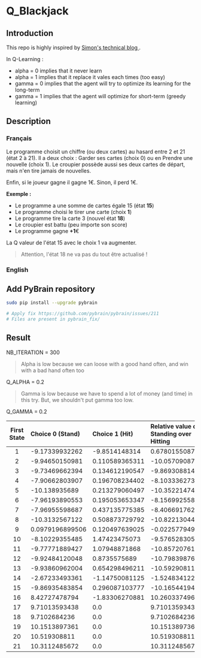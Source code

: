# Q_Blackjack

## Introduction

This repo is highly inspired by [Simon's technical blog ](http://simontechblog.blogspot.fr/2010/08/pybrain-reinforcement-learning-tutorial.html).

In Q-Learning :
  - alpha = 0 implies that it never learn
  - alpha = 1 implies that it replace it vales each times (too easy)
  - gamma = 0 implies that the agent will try to optimize its learning for the long-term
  - gamma = 1 implies that the agent will optimize for short-term (greedy learning)


## Description

### Français

Le programme choisit un chiffre (ou deux cartes) au hasard entre 2 et 21 (état 2 à 21).
Il a deux choix : Garder ses cartes (choix 0) ou en Prendre une nouvelle (choix 1).
Le croupier possède aussi ses deux cartes de départ, mais n'en tire jamais de nouvelles.

Enfin, si le joueur gagne il gagne 1€. Sinon, il perd 1€.

**Exemple :**

  - Le programme a une somme de cartes égale 15 (état **15**)
  - Le programme choisi le tirer une carte (choix **1**)
  - Le programme tire la carte 3 (nouvel état **18**)
  - Le croupier est battu (peu importe son score)
  - Le programme gagne **+1**€

La Q valeur de l'état 15 avec le choix 1 va augmenter.

> Attention, l'état 18 ne va pas du tout être actualisé ! 


### English

## Add PyBrain repository

```bash
sudo pip install --upgrade pybrain

# Apply fix https://github.com/pybrain/pybrain/issues/211
# Files are present in pybrain_fix/
```

## Result

NB_ITERATION = 300

> Alpha is low because we can loose with a good hand often, and win with a bad hand often too

Q_ALPHA = 0.2

> Gamma is low because we have to spend a lot of money (and time) in this try. But, we shouldn't put gamma too low.

Q_GAMMA = 0.2

|First State|Choice 0 (Stand)|Choice 1 (Hit)|Relative value of Standing over Hitting|
|:-------:|:-------|:-----|:-----|
| 1 | -9.17339932262 | -9.8514148314 | 0.678015508784 |
| 2 | -9.94650150981 | 0.110589365311 | -10.0570908751 |
| 3 | -9.73469662394 | 0.134612190547 | -9.86930881449 |
| 4 | -7.90662803907 | 0.196708234402 | -8.10333627348 |
| 5 | -10.138935689 | 0.213279060497 | -10.3522147495 |
| 6 | -7.96193890553 | 0.195053653347 | -8.15699255888 |
| 7 | -7.96955598687 | 0.437135775385 | -8.40669176225 |
| 8 | -10.3132567122 | 0.508873729792 | -10.8221304419 |
| 9 | 0.0979196899506 | 0.120497639025 | -0.0225779490748 |
| 10 | -8.10229355485 | 1.47423475073 | -9.57652830557 |
| 11 | -9.77771889427 | 1.07948871868 | -10.8572076129 |
| 12 | -9.92484120048 | 0.8735575689 | -10.7983987694 |
| 13 | -9.93860962004 | 0.654298496211 | -10.5929081162 |
| 14 | -2.67233493361 | -1.14750081125 | -1.52483412236 |
| 15 | -9.86935483854 | 0.296087103777 | -10.1654419423 |
| 16 | 8.42727478794 | -1.83306270881 | 10.2603374967 |
| 17 | 9.71013593438 | 0.0 | 9.71013593438 |
| 18 | 9.7102684236 | 0.0 | 9.7102684236 |
| 19 | 10.1513897361 | 0.0 | 10.1513897361 |
| 20 | 10.519308811 | 0.0 | 10.519308811 |
| 21 | 10.3112485672 | 0.0 | 10.3112485672 |
